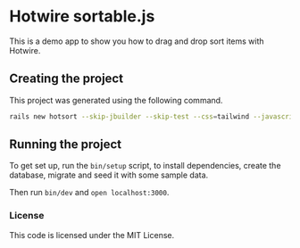 # Hotwire sortable.js

This is a demo app to show you how to drag and drop sort items with Hotwire.

## Creating the project

This project was generated using the following command.

```sh
rails new hotsort --skip-jbuilder --skip-test --css=tailwind --javascript=esbuild
```

## Running the project

To get set up, run the `bin/setup` script, to install dependencies, create the database, migrate and seed it with some sample data.

Then run `bin/dev` and `open localhost:3000`.

### License

This code is licensed under the MIT License.
